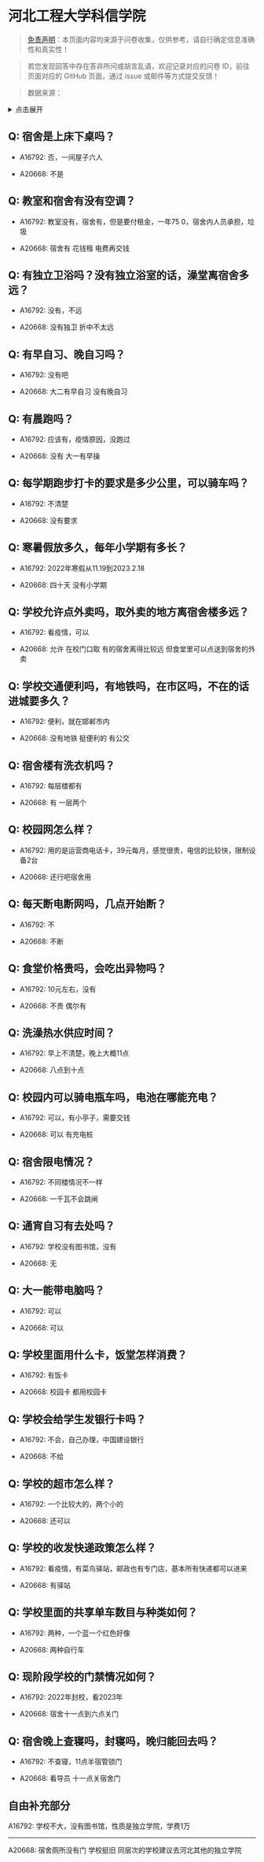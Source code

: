 # 河北工程大学科信学院

> [免责声明](https://colleges.chat/#_3)：本页面内容均来源于问卷收集，仅供参考，请自行确定信息准确性和真实性！

> 若您发现回答中存在答非所问或胡言乱语，欢迎记录对应的问卷 ID，前往页面对应的 GitHub 页面，通过 issue 或邮件等方式提交反馈！

> 数据来源：

<details><summary>点击展开</summary>
<ul>
<li>A16792: 匿名 (2023 年 02 月)</li>
<li>A20668: 匿名 (2023 年 07 月)</li>
</ul>
</details>

## Q: 宿舍是上床下桌吗？

- A16792: 否，一间屋子六人

- A20668: 不是

## Q: 教室和宿舍有没有空调？

- A16792: 教室没有，宿舍有，但是要付租金，一年75 0，宿舍内人员承担，垃圾

- A20668: 宿舍有 花钱租 电费再交钱

## Q: 有独立卫浴吗？没有独立浴室的话，澡堂离宿舍多远？

- A16792: 没有，不远

- A20668: 没有独卫 折中不太远

## Q: 有早自习、晚自习吗？

- A16792: 没有吧

- A20668: 大二有早自习 没有晚自习

## Q: 有晨跑吗？

- A16792: 应该有，疫情原因，没跑过

- A20668: 没有 大一有早操

## Q: 每学期跑步打卡的要求是多少公里，可以骑车吗？

- A16792: 不清楚

- A20668: 没有要求

## Q: 寒暑假放多久，每年小学期有多长？

- A16792: 2022年寒假从11.19到2023.2.18

- A20668: 四十天 没有小学期

## Q: 学校允许点外卖吗，取外卖的地方离宿舍楼多远？

- A16792: 看疫情，可以

- A20668: 允许 在校门口取 有的宿舍离得比较远 但食堂里可以点送到宿舍的外卖

## Q: 学校交通便利吗，有地铁吗，在市区吗，不在的话进城要多久？

- A16792: 便利，就在邯郸市内

- A20668: 没有地铁 挺便利的 有公交

## Q: 宿舍楼有洗衣机吗？

- A16792: 每层楼都有

- A20668: 有 一层两个

## Q: 校园网怎么样？

- A16792: 用的是运营商电话卡，39元每月，感觉很贵，电信的比较快，限制设备2台

- A20668: 还行吧宿舍用

## Q: 每天断电断网吗，几点开始断？

- A16792: 不

- A20668: 不断

## Q: 食堂价格贵吗，会吃出异物吗？

- A16792: 10元左右，没有

- A20668: 不贵 偶尔有

## Q: 洗澡热水供应时间？

- A16792: 早上不清楚，晚上大概11点

- A20668: 八点到十点

## Q: 校园内可以骑电瓶车吗，电池在哪能充电？

- A16792: 可以，有小亭子，需要交钱

- A20668: 可以 有充电桩

## Q: 宿舍限电情况？

- A16792: 不同楼情况不一样

- A20668: 一千瓦不会跳闸

## Q: 通宵自习有去处吗？

- A16792: 学校没有图书馆，没有

- A20668: 无

## Q: 大一能带电脑吗？

- A16792: 可以

- A20668: 可以

## Q: 学校里面用什么卡，饭堂怎样消费？

- A16792: 有饭卡

- A20668: 校园卡 都用校园卡

## Q: 学校会给学生发银行卡吗？

- A16792: 不会，自己办理，中国建设银行

- A20668: 不给

## Q: 学校的超市怎么样？

- A16792: 一个比较大的，两个小的

- A20668: 还可以

## Q: 学校的收发快递政策怎么样？

- A16792: 看疫情，有菜鸟驿站，邮政也有专门店，基本所有快递都可以进来

- A20668: 有驿站

## Q: 学校里面的共享单车数目与种类如何？

- A16792: 两种，一个蓝一个红色好像

- A20668: 两种自行车

## Q: 现阶段学校的门禁情况如何？

- A16792: 2022年封校，看2023年

- A20668: 宿舍十一点到六点关门

## Q: 宿舍晚上查寝吗，封寝吗，晚归能回去吗？

- A16792: 不查寝，11点半宿管锁门

- A20668: 看导员 十一点关宿舍门

## 自由补充部分

A16792: 学校不大，没有图书馆，性质是独立学院，学费1万

***

A20668: 宿舍厕所没有门 学校挺旧 同层次的学校建议去河北其他的独立学院